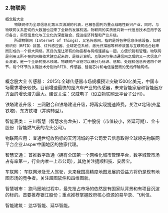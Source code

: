 ### 2.物联网

```
概念股大全
	物联网作为全球信息化第三次浪潮的代表，已被各国列为重点战略性新兴产业，同时，与物联网关系密切的大数据也迎来了全新的发展机遇。物联网的实质是将新一代信息技术应用于各行各业，实现信息化与工业化的深度融合，促进经济转型和产业升级。
	所谓物联网（Internet of Things），又名传感网，指的是将各种信息传感设备，如射频识别（RFID）装置、红外感应器、全球定位系统、激光扫描器等种种装置与互联网结合起来而形成的一个巨大网络。其目的是让所有的物品都与网络连接在一起，方便识别和管理。物联网是利用无所不在的网络技术建立起来的，是继计算机、互联网与移动通信网之后的又一次信息产业浪潮，是一个全新的技术领域。物联网产业链可以细分为标识、感知、处理和信息传送四个环节，每个环节的关键技术分别为RFID、传感器、智能芯片和电信运营商的无线传输网络。
	
```

概念股大全
传感器：
 2015年全球传感器市场规模预计突破1500亿美元，中国市场需求增长较快。目前增速最快的是汽车产业的传感器，未来智能家居和智能医疗方面的增长潜力最大。建议关注：汉威电子（设立物联网云平台子公司）。

铁塔建设升级：
三网融合和铁塔建设升级，将再实现提速降费。关注st北讯(齐星铁塔)、东方铁塔（并购转型）。

智能表类：
 三川智慧（智慧水务龙头）、汇中股份（市值较小，外延可期）、金卡股份（智能燃气表的龙头公司）。

物联网应用：
 宜通世纪收购标的天河鸿城的子公司爱云信息取得全球领先物联网平台企业Jasper中国地区的独家代理。

智慧交通：
 首推数字政通（拥有全国第一个网格化城市管理平台，数字城管市场占有率第一，行业内唯一上市公司），其他关注捷顺科技、安居宝。

车联网：
车联网涉及无人驾驶，未来我国高精度地图发展的受益方将仍是现有地图市场的竞争者。关注超图软件和四维图新。

智慧城市：
跑马圈地过程中，最先抢占市场的依然是有国家队背景和有项目沉淀的标的。首要推荐银江股份；重点推荐掌握政府核心资源的易华录、飞利信。

智能建筑：
达华智能、延华智能。